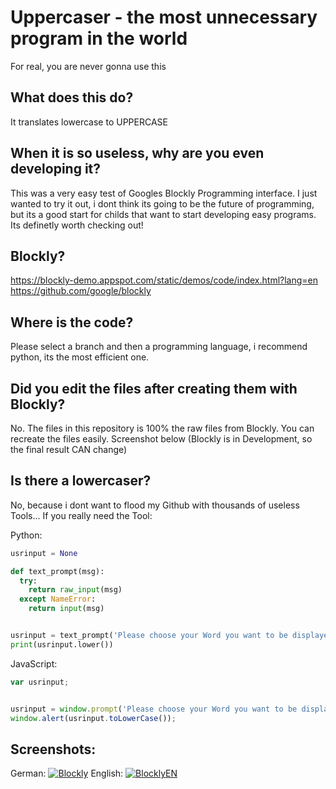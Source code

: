 # Uppercaser - the most unnecessary program in the world
For real, you are never gonna use this
## What does this do?
It translates lowercase to UPPERCASE
## When it is so useless, why are you even developing it?
This was a very easy test of Googles Blockly Programming interface. I just wanted to try it out, i dont think its going to be the future of programming, but its a good start for childs that want to start developing easy programs. Its definetly worth checking out!
## Blockly?
https://blockly-demo.appspot.com/static/demos/code/index.html?lang=en
https://github.com/google/blockly
## Where is the code?
Please select a branch and then a programming language, i recommend python, its the most efficient one.
## Did you edit the files after creating them with Blockly?
No. The files in this repository is 100% the raw files from Blockly. You can recreate the files easily. Screenshot below (Blockly is in Development, so the final result CAN change)
## Is there a lowercaser?
No, because i dont want to flood my Github with thousands of useless Tools... If you really need the Tool:

Python:

```python
usrinput = None

def text_prompt(msg):
  try:
    return raw_input(msg)
  except NameError:
    return input(msg)


usrinput = text_prompt('Please choose your Word you want to be displayed in UPPERCASE')
print(usrinput.lower())
```
JavaScript:
```javascript
var usrinput;


usrinput = window.prompt('Please choose your Word you want to be displayed in UPPERCASE');
window.alert(usrinput.toLowerCase());
```


## Screenshots:
German:
[![Blockly](https://i.imgur.com/d8zq7g7.png "BlocklyDE")](https://imgur.com/a/tOoDyqe "Blockly")
English:
[![BlocklyEN](https://i.imgur.com/A4yUlAX.png "BlocklyEN")](https://imgur.com/A4yUlAX "BlocklyEN")
